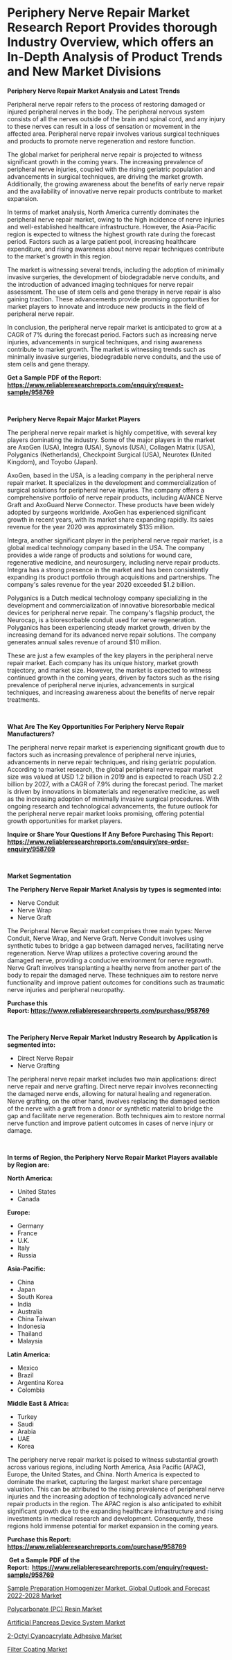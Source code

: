 <p><h1>Periphery Nerve Repair Market Research Report Provides thorough Industry Overview, which offers an In-Depth Analysis of Product Trends and New Market Divisions</h1></p><p><strong>Periphery Nerve Repair Market Analysis and Latest Trends</strong></p>
<p><p>Peripheral nerve repair refers to the process of restoring damaged or injured peripheral nerves in the body. The peripheral nervous system consists of all the nerves outside of the brain and spinal cord, and any injury to these nerves can result in a loss of sensation or movement in the affected area. Peripheral nerve repair involves various surgical techniques and products to promote nerve regeneration and restore function.</p><p>The global market for peripheral nerve repair is projected to witness significant growth in the coming years. The increasing prevalence of peripheral nerve injuries, coupled with the rising geriatric population and advancements in surgical techniques, are driving the market growth. Additionally, the growing awareness about the benefits of early nerve repair and the availability of innovative nerve repair products contribute to market expansion.</p><p>In terms of market analysis, North America currently dominates the peripheral nerve repair market, owing to the high incidence of nerve injuries and well-established healthcare infrastructure. However, the Asia-Pacific region is expected to witness the highest growth rate during the forecast period. Factors such as a large patient pool, increasing healthcare expenditure, and rising awareness about nerve repair techniques contribute to the market's growth in this region.</p><p>The market is witnessing several trends, including the adoption of minimally invasive surgeries, the development of biodegradable nerve conduits, and the introduction of advanced imaging techniques for nerve repair assessment. The use of stem cells and gene therapy in nerve repair is also gaining traction. These advancements provide promising opportunities for market players to innovate and introduce new products in the field of peripheral nerve repair.</p><p>In conclusion, the peripheral nerve repair market is anticipated to grow at a CAGR of 7% during the forecast period. Factors such as increasing nerve injuries, advancements in surgical techniques, and rising awareness contribute to market growth. The market is witnessing trends such as minimally invasive surgeries, biodegradable nerve conduits, and the use of stem cells and gene therapy.</p></p>
<p><strong>Get a Sample PDF of the Report:&nbsp; <a href="https://www.reliableresearchreports.com/enquiry/request-sample/958769">https://www.reliableresearchreports.com/enquiry/request-sample/958769</a></strong></p>
<p>&nbsp;</p>
<p><strong>Periphery Nerve Repair Major Market Players</strong></p>
<p><p>The peripheral nerve repair market is highly competitive, with several key players dominating the industry. Some of the major players in the market are AxoGen (USA), Integra (USA), Synovis (USA), Collagen Matrix (USA), Polyganics (Netherlands), Checkpoint Surgical (USA), Neurotex (United Kingdom), and Toyobo (Japan).</p><p>AxoGen, based in the USA, is a leading company in the peripheral nerve repair market. It specializes in the development and commercialization of surgical solutions for peripheral nerve injuries. The company offers a comprehensive portfolio of nerve repair products, including AVANCE Nerve Graft and AxoGuard Nerve Connector. These products have been widely adopted by surgeons worldwide. AxoGen has experienced significant growth in recent years, with its market share expanding rapidly. Its sales revenue for the year 2020 was approximately $135 million.</p><p>Integra, another significant player in the peripheral nerve repair market, is a global medical technology company based in the USA. The company provides a wide range of products and solutions for wound care, regenerative medicine, and neurosurgery, including nerve repair products. Integra has a strong presence in the market and has been consistently expanding its product portfolio through acquisitions and partnerships. The company's sales revenue for the year 2020 exceeded $1.2 billion.</p><p>Polyganics is a Dutch medical technology company specializing in the development and commercialization of innovative bioresorbable medical devices for peripheral nerve repair. The company's flagship product, the Neurocap, is a bioresorbable conduit used for nerve regeneration. Polyganics has been experiencing steady market growth, driven by the increasing demand for its advanced nerve repair solutions. The company generates annual sales revenue of around $10 million.</p><p>These are just a few examples of the key players in the peripheral nerve repair market. Each company has its unique history, market growth trajectory, and market size. However, the market is expected to witness continued growth in the coming years, driven by factors such as the rising prevalence of peripheral nerve injuries, advancements in surgical techniques, and increasing awareness about the benefits of nerve repair treatments.</p></p>
<p>&nbsp;</p>
<p><strong>What Are The Key Opportunities For Periphery Nerve Repair Manufacturers?</strong></p>
<p><p>The peripheral nerve repair market is experiencing significant growth due to factors such as increasing prevalence of peripheral nerve injuries, advancements in nerve repair techniques, and rising geriatric population. According to market research, the global peripheral nerve repair market size was valued at USD 1.2 billion in 2019 and is expected to reach USD 2.2 billion by 2027, with a CAGR of 7.9% during the forecast period. The market is driven by innovations in biomaterials and regenerative medicine, as well as the increasing adoption of minimally invasive surgical procedures. With ongoing research and technological advancements, the future outlook for the peripheral nerve repair market looks promising, offering potential growth opportunities for market players.</p></p>
<p><strong>Inquire or Share Your Questions If Any Before Purchasing This Report: <a href="https://www.reliableresearchreports.com/enquiry/pre-order-enquiry/958769">https://www.reliableresearchreports.com/enquiry/pre-order-enquiry/958769</a></strong></p>
<p>&nbsp;</p>
<p><strong>Market Segmentation</strong></p>
<p><strong>The Periphery Nerve Repair Market Analysis by types is segmented into:</strong></p>
<p><ul><li>Nerve Conduit</li><li>Nerve Wrap</li><li>Nerve Graft</li></ul></p>
<p><p>The Peripheral Nerve Repair market comprises three main types: Nerve Conduit, Nerve Wrap, and Nerve Graft. Nerve Conduit involves using synthetic tubes to bridge a gap between damaged nerves, facilitating nerve regeneration. Nerve Wrap utilizes a protective covering around the damaged nerve, providing a conducive environment for nerve regrowth. Nerve Graft involves transplanting a healthy nerve from another part of the body to repair the damaged nerve. These techniques aim to restore nerve functionality and improve patient outcomes for conditions such as traumatic nerve injuries and peripheral neuropathy.</p></p>
<p><strong>Purchase this Report:&nbsp;<a href="https://www.reliableresearchreports.com/purchase/958769">https://www.reliableresearchreports.com/purchase/958769</a></strong></p>
<p>&nbsp;</p>
<p><strong>The Periphery Nerve Repair Market Industry Research by Application is segmented into:</strong></p>
<p><ul><li>Direct Nerve Repair</li><li>Nerve Grafting</li></ul></p>
<p><p>The peripheral nerve repair market includes two main applications: direct nerve repair and nerve grafting. Direct nerve repair involves reconnecting the damaged nerve ends, allowing for natural healing and regeneration. Nerve grafting, on the other hand, involves replacing the damaged section of the nerve with a graft from a donor or synthetic material to bridge the gap and facilitate nerve regeneration. Both techniques aim to restore normal nerve function and improve patient outcomes in cases of nerve injury or damage.</p></p>
<p>&nbsp;</p>
<p><strong>In terms of Region, the Periphery Nerve Repair Market Players available by Region are:</strong></p>
<p>
    <p> <strong> North America: </strong>
        <ul>
            <li>United States</li>
            <li>Canada</li>
        </ul>
        </p> 
    <p> <strong> Europe: </strong>
        <ul>
            <li>Germany</li>
            <li>France</li>
            <li>U.K.</li>
            <li>Italy</li>
            <li>Russia</li>
        </ul>
        </p> 
    <p> <strong> Asia-Pacific: </strong>
        <ul>
            <li>China</li>
            <li>Japan</li>
            <li>South Korea</li>
            <li>India</li>
            <li>Australia</li>
            <li>China Taiwan</li>
            <li>Indonesia</li>
            <li>Thailand</li>
            <li>Malaysia</li>
        </ul>
        </p> 
    <p> <strong> Latin America: </strong>
        <ul>
            <li>Mexico</li>
            <li>Brazil</li>
            <li>Argentina Korea</li>
            <li>Colombia</li>
        </ul>
        </p> 
    <p> <strong> Middle East & Africa: </strong>
        <ul>
            <li>Turkey</li>
            <li>Saudi</li>
            <li>Arabia</li>
            <li>UAE</li>
            <li>Korea</li>
        </ul>
    </p>
    </p>
<p><p>The periphery nerve repair market is poised to witness substantial growth across various regions, including North America, Asia Pacific (APAC), Europe, the United States, and China. North America is expected to dominate the market, capturing the largest market share percentage valuation. This can be attributed to the rising prevalence of peripheral nerve injuries and the increasing adoption of technologically advanced nerve repair products in the region. The APAC region is also anticipated to exhibit significant growth due to the expanding healthcare infrastructure and rising investments in medical research and development. Consequently, these regions hold immense potential for market expansion in the coming years.</p></p>
<p><strong>Purchase this Report: <a href="https://www.reliableresearchreports.com/purchase/958769">https://www.reliableresearchreports.com/purchase/958769</a></strong></p>
<p>&nbsp;<strong>Get a Sample PDF of the Report:&nbsp;&nbsp;<a href="https://www.reliableresearchreports.com/enquiry/request-sample/958769">https://www.reliableresearchreports.com/enquiry/request-sample/958769</a></strong></p>
<p><strong></strong></p>
<p><p><a href="https://issuu.com/reportprime-2/docs/sample-preparation-homogenizer-market-global-outlo?fr=xKAE9_zU1NQ">Sample Preparation Homogenizer Market, Global Outlook and Forecast 2022-2028 Market</a></p><p><a href="https://github.com/NorbertYates/Market-Research-Report-List-1/blob/main/polycarbonate-pc-resin-market.md">Polycarbonate (PC) Resin Market</a></p><p><a href="https://github.com/RoccoManning/Market-Research-Report-List-1/blob/main/artificial-pancreas-device-system-market.md">Artificial Pancreas Device System Market</a></p><p><a href="https://medium.com/@entelaloshi55/2-octyl-cyanoacrylate-adhesive-market-size-growth-forecast-2023-2030-4e80bfeb846c">2-Octyl Cyanoacrylate Adhesive Market</a></p><p><a href="https://www.linkedin.com/pulse/filter-coating-market-size-share-global-analysis-vqpde/">Filter Coating Market</a></p></p>